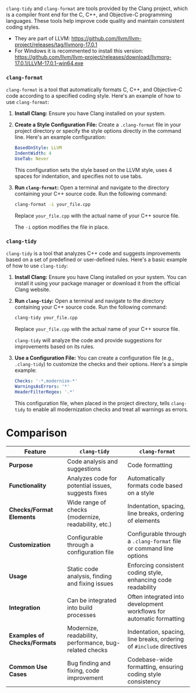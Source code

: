 `clang-tidy` and `clang-format` are tools provided by the Clang project, which is a compiler front end for the C, C++, and Objective-C programming languages. These tools help improve code quality and maintain consistent coding styles.

- They are part of LLVM: https://github.com/llvm/llvm-project/releases/tag/llvmorg-17.0.1
- For Windows it is recommented to install this version: https://github.com/llvm/llvm-project/releases/download/llvmorg-17.0.1/LLVM-17.0.1-win64.exe

### `clang-format`

`clang-format` is a tool that automatically formats C, C++, and Objective-C code according to a specified coding style. Here's an example of how to use `clang-format`:

1. **Install Clang:**
   Ensure you have Clang installed on your system.

2. **Create a Style Configuration File:**
   Create a `.clang-format` file in your project directory or specify the style options directly in the command line. Here's an example configuration:

   ```yaml
   BasedOnStyle: LLVM
   IndentWidth: 4
   UseTab: Never
   ```

   This configuration sets the style based on the LLVM style, uses 4 spaces for indentation, and specifies not to use tabs.

3. **Run `clang-format`:**
   Open a terminal and navigate to the directory containing your C++ source code. Run the following command:

   ```bash
   clang-format -i your_file.cpp
   ```

   Replace `your_file.cpp` with the actual name of your C++ source file.

   The `-i` option modifies the file in place.

### `clang-tidy`

`clang-tidy` is a tool that analyzes C++ code and suggests improvements based on a set of predefined or user-defined rules. Here's a basic example of how to use `clang-tidy`:

1. **Install Clang:**
   Ensure you have Clang installed on your system. You can install it using your package manager or download it from the official Clang website.

2. **Run `clang-tidy`:**
   Open a terminal and navigate to the directory containing your C++ source code. Run the following command:

   ```bash
   clang-tidy your_file.cpp
   ```

   Replace `your_file.cpp` with the actual name of your C++ source file.

   `clang-tidy` will analyze the code and provide suggestions for improvements based on its rules.

3. **Use a Configuration File:**
   You can create a configuration file (e.g., `.clang-tidy`) to customize the checks and their options. Here's a simple example:

   ```yaml
   Checks: '-*,modernize-*'
   WarningsAsErrors: '*'
   HeaderFilterRegex: '.*'
   ```

   This configuration file, when placed in the project directory, tells `clang-tidy` to enable all modernization checks and treat all warnings as errors.


# Comparison

| Feature                   | `clang-tidy`                                        | `clang-format`                                    |
|---------------------------|-----------------------------------------------------|--------------------------------------------------|
| **Purpose**               | Code analysis and suggestions                      | Code formatting                                  |
| **Functionality**         | Analyzes code for potential issues, suggests fixes  | Automatically formats code based on a style      |
| **Checks/Format Elements**| Wide range of checks (modernize, readability, etc.) | Indentation, spacing, line breaks, ordering of elements |
| **Customization**         | Configurable through a configuration file          | Configurable through a `.clang-format` file or command line options |
| **Usage**                 | Static code analysis, finding and fixing issues    | Enforcing consistent coding style, enhancing code readability |
| **Integration**           | Can be integrated into build processes              | Often integrated into development workflows for automatic formatting |
| **Examples of Checks/Formats** | Modernize, readability, performance, bug-related checks | Indentation, spacing, line breaks, ordering of `#include` directives |
| **Common Use Cases**      | Bug finding and fixing, code improvement           | Codebase-wide formatting, ensuring coding style consistency |

